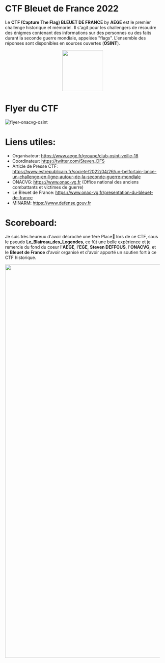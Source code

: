 # CTF Bleuet de France 2022

Le **CTF (Capture The Flag) BLEUET DE FRANCE** by **AEGE** est le premier challenge historique et mémoriel. Il s'agit pour les challengers de résoudre des énigmes contenant des informations sur des personnes ou des faits durant la seconde guerre mondiale, appelées "flags". L'ensemble des réponses sont disponibles en sources ouvertes (**OSINT**).
<br>

<p align="center"> <img width="133" height="133" src="https://user-images.githubusercontent.com/104733166/172055057-bf964539-2b3a-4264-8d3c-3a08d89ef264.jpg"/>


<bt>
  
# Flyer du CTF
![flyer-onacvg-osint](https://user-images.githubusercontent.com/104733166/172054373-bac1a61b-c9a6-4200-9fc1-d111e4c86443.png)
  
  
# Liens utiles:
- Organisateur: https://www.aege.fr/groupe/club-osint-veille-18
- Coordinateur: https://twitter.com/Steven_DFS
- Article de Presse CTF: https://www.estrepublicain.fr/societe/2022/04/26/un-belfortain-lance-un-challenge-en-ligne-autour-de-la-seconde-guerre-mondiale
- ONACVG: https://www.onac-vg.fr (Office national des anciens combattants et victimes de guerre)
- Le Bleuet de France: https://www.onac-vg.fr/presentation-du-bleuet-de-france
- MINARM: https://www.defense.gouv.fr

# Scoreboard:
Je suis très heureux d'avoir décroché une 1ère Place🥇 lors de ce CTF, sous le pseudo **Le_Blaireau_des_Legendes**, ce fût une belle expèrience et je remercie du fond du coeur l'**AEGE**, l'**EGE**, **Steven DEFFOUS**, l'**ONACVG**, et le **Bleuet de France** d'avoir organisé et d'avoir apporté un soutien fort à ce CTF historique.
  
<img width="1276" src="https://user-images.githubusercontent.com/104733166/172054884-ca790878-309d-4367-8106-b87a3bb6f5f0.png">

  
